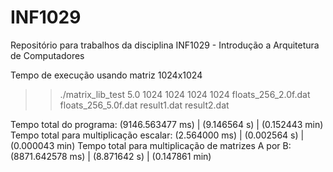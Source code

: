 # INF1029
Repositório para trabalhos da disciplina INF1029 - Introdução a Arquitetura de Computadores



Tempo de execução usando matriz 1024x1024

>> ./matrix_lib_test 5.0 1024 1024 1024 1024 floats_256_2.0f.dat floats_256_5.0f.dat result1.dat result2.dat

Tempo total do programa: (9146.563477 ms) | (9.146564 s) | (0.152443 min)
Tempo total para multiplicação escalar: (2.564000 ms) | (0.002564 s) | (0.000043 min)
Tempo total para multiplicação de matrizes A por B: (8871.642578 ms) | (8.871642 s) | (0.147861 min)
